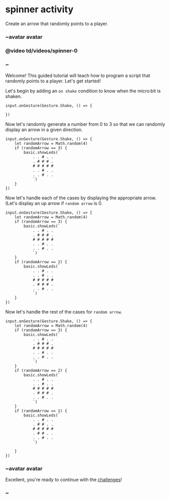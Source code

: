 # spinner activity

Create an arrow that randomly points to a player. 

### ~avatar avatar

### @video td/videos/spinner-0

### ~

Welcome! This guided tutorial will teach how to program a script that randomly points to a player. Let's get started!

Let's begin by adding an `on shake` condition to know when the micro:bit is shaken.

```blocks
input.onGesture(Gesture.Shake, () => {
    
})
```

Now let's randomly generate a number from 0 to 3 so that we can randomly display an arrow in a given direction.

```blocks
input.onGesture(Gesture.Shake, () => {
    let randomArrow = Math.random(4)
    if (randomArrow == 3) {
        basic.showLeds(`
            . . # . .
            . # # # .
            # # # # #
            . . # . .
            . . # . .
            `)
    }
})
```



Now let's handle each of the cases by displaying the appropriate arrow. (Let's display an up arrow if `random arrow` is 0.

```blocks
input.onGesture(Gesture.Shake, () => {
    let randomArrow = Math.random(4)
    if (randomArrow == 3) {
        basic.showLeds(`
            . . # . .
            . # # # .
            # # # # #
            . . # . .
            . . # . .
            `)
    }
    if (randomArrow == 2) {
        basic.showLeds(`
            . . # . .
            . . # . .
            # # # # #
            . # # # .
            . . # . .
            `)
    }
})
```


Now let's handle the rest of the cases for `random arrow`.


```blocks
input.onGesture(Gesture.Shake, () => {
    let randomArrow = Math.random(4)
    if (randomArrow == 3) {
        basic.showLeds(`
            . . # . .
            . # # # .
            # # # # #
            . . # . .
            . . # . .
            `)
    }
    if (randomArrow == 2) {
        basic.showLeds(`
            . . # . .
            . . # . .
            # # # # #
            . # # # .
            . . # . .
            `)
    }
    if (randomArrow == 1) {
        basic.showLeds(`
            . . # . .
            . # # . .
            # # # # #
            . # # . .
            . . # . .
            `)

    }
})
```


### ~avatar avatar

Excellent, you're ready to continue with the [challenges](/microbit/lessons/spinner/challenges)!

### ~


